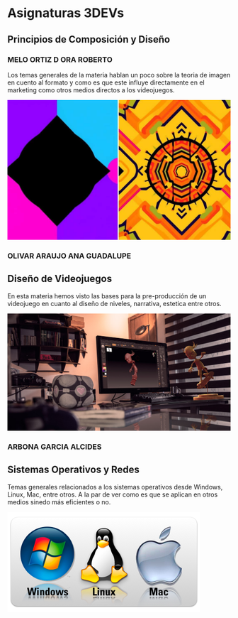# Asignaturas 3DEVs

## Principios de Composición y Diseño

### MELO ORTIZ D ORA ROBERTO

Los temas generales de la materia hablan un poco sobre la teoria de imagen en cuento al formato y como es que este influye directamente en el marketing como otros medios directos a los videojuegos.

![PCD](../ASSETS/pcd.jpg)

### OLIVAR ARAUJO ANA GUADALUPE

## Diseño de Videojuegos

En esta materia hemos visto las bases para la pre-producción de un videojuego en cuanto al diseño de niveles, narrativa, estetica entre otros.

![DDV](../ASSETS/ddv.jpg)

### ARBONA GARCIA ALCIDES

## Sistemas Operativos y Redes 

Temas generales relacionados a los sistemas operativos desde Windows, Linux, Mac, entre otros. A la par de ver como es que se aplican en otros medios sinedo más eficientes o no.

![SOR](../ASSETS/sor.png)

### 
